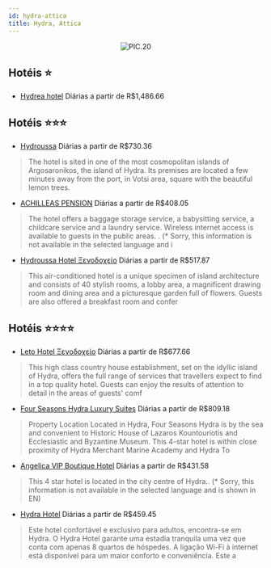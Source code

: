 ```yaml
---
id: hydra-attica
title: Hydra, Attica
---
```


<center><img src="https://dloycpjzg76ow.cloudfront.net/s/w=1920/hydrea/L149671.jpg" alt="PIC.20" /></center>


## Hotéis ⭐️

-    [Hydrea hotel](https://www.hurb.com/aud/https://www.hurb.com/hoteis/hydra/hydrea-hotel-JNP-JP555840?cmp=18055) Diárias a partir de R$1,486.66
   > 

## Hotéis ⭐️⭐️⭐️

-    [Hydroussa](https://www.hurb.com/aud/https://www.hurb.com/hoteis/hydra/hydroussa-JNP-JP232444?cmp=18055) Diárias a partir de R$730.36
   > The hotel is sited in one of the most cosmopolitan islands of Argosaronikos, the island of Hydra. Its premises are located a few minutes away from the port, in Votsi area, square with the beautiful lemon trees.
-    [ACHILLEAS PENSION](https://www.hurb.com/aud/https://www.hurb.com/hoteis/hydra/achilleas-pension-JNP-JP751285?cmp=18055) Diárias a partir de R$408.05
   > The hotel offers a baggage storage service, a babysitting service, a childcare service and a laundry service. Wireless internet access is available to guests in the public areas.
. (* Sorry, this information is not available in the selected language and i
-    [Hydroussa Hotel Ξενοδοχείο](https://www.hurb.com/aud/https://www.hurb.com/hoteis/hydra/hydroussa-hotel-ksenodokheio-JNP-JP052795?cmp=18055) Diárias a partir de R$517.87
   > This air-conditioned hotel is a unique specimen of island architecture and consists of 40 stylish rooms, a lobby area, a magnificent drawing room and dining area and a picturesque garden full of flowers. Guests are also offered a breakfast room and confer

## Hotéis ⭐️⭐️⭐️⭐️

-    [Leto Hotel Ξενοδοχείο](https://www.hurb.com/aud/https://www.hurb.com/hoteis/hydra/leto-hotel-ksenodokheio-JNP-JP065522?cmp=18055) Diárias a partir de R$677.66
   > This high class country house establishment, set on the idyllic island of Hydra, offers the full range of services that travellers expect to find in a top quality hotel. Guests can enjoy the results of attention to detail in the areas of guests&apos; comf
-    [Four Seasons Hydra Luxury Suites](https://www.hurb.com/aud/https://www.hurb.com/hoteis/hydra/four-seasons-hydra-luxury-suites-JNP-JP303779?cmp=18055) Diárias a partir de R$809.18
   > Property Location Located in Hydra, Four Seasons Hydra is by the sea and convenient to Historic House of Lazaros Kountouriotis and Ecclesiastic and Byzantine Museum. This 4-star hotel is within close proximity of Hydra Merchant Marine Academy and Hydra To
-    [Angelica VIP Boutique Hotel](https://www.hurb.com/aud/https://www.hurb.com/hoteis/hydra/angelica-vip-boutique-hotel-JNP-JP190171?cmp=18055) Diárias a partir de R$431.58
   > This 4 star hotel is located in the city centre of Hydra.. (* Sorry, this information is not available in the selected language and is shown in EN) 
-    [Hydra Hotel](https://www.hurb.com/aud/https://www.hurb.com/hoteis/hydra/hydra-hotel-JNP-JP069135?cmp=18055) Diárias a partir de R$459.45
   > Este hotel confortável e exclusivo para adultos, encontra-se em Hydra. O Hydra Hotel garante uma estadia tranquila uma vez que conta com apenas 8 quartos de hóspedes. A ligação Wi-Fi à internet está disponível para um maior conforto e conveniência. Este a
